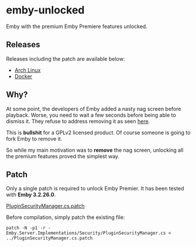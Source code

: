 # emby-unlocked
Emby with the premium Emby Premiere features unlocked.

## Releases
Releases including the patch are available below:

- [Arch Linux](https://aur.archlinux.org/packages/emby-server-unlocked/)
- [Docker](https://hub.docker.com/r/nvllsvm/emby-unlocked/)

## Why?
At some point, the developers of Emby added a nasty nag screen before playback.
Worse, you need to wait a few seconds before being able to dismiss it.
They refuse to address removing it as seen [here](https://github.com/MediaBrowser/Emby/issues/2469).

This is **bullshit** for a GPLv2 licensed product. Of course someone is going to fork Emby to remove it.

So while my main motivation was to **remove** the nag screen, unlocking all the premium features proved the simplest way.

## Patch
Only a single patch is required to unlock Emby Premier. It has been tested with **Emby 3.2.26.0**.

[PluginSecurityManager.cs.patch](https://github.com/nvllsvm/emby-unlocked/blob/master/PluginSecurityManager.cs.patch)

Before compilation, simply patch the existing file:
```
patch -N -p1 -r - Emby.Server.Implementations/Security/PluginSecurityManager.cs < ../PluginSecurityManager.cs.patch
```
